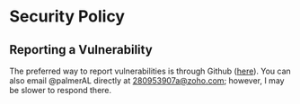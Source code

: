 # Security Policy

## Reporting a Vulnerability

The preferred way to report vulnerabilities is through Github ([here](https://github.com/minbrowser/min/security/advisories/new)). You can also email @palmerAL directly at 280953907a@zoho.com; however, I may be slower to respond there.
